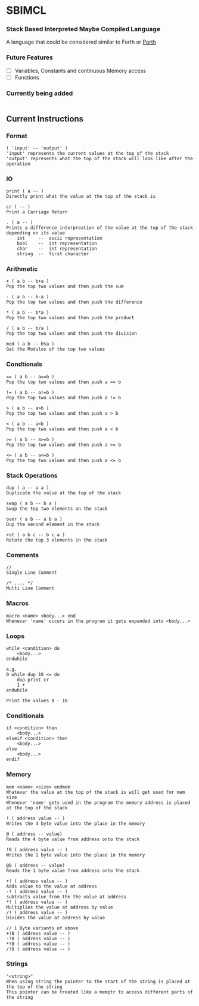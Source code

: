 # SBIMCL
### Stack Based Interpreted Maybe Compiled Language

A language that could be considered similar to Forth or [Porth](https://gitlab.com/tsoding/porth)

### Future Features
- [ ] Variables, Constants and continuous Memory access
- [ ] Functions

### Currently being added
```
```

## Current Instructions
### Format
```
( 'input' -- 'output' )
'input' represents the current values at the top of the stack
'output' represents what the top of the stack will look like after the operation
```
### IO
```
print ( a -- )
Directly print what the value at the top of the stack is

cr ( -- )
Print a Carriage Return

. ( a -- )
Prints a difference interpreation of the value at the top of the stack depending on its value
    int     --  ascii representation
    bool    --  int representation
    char    --  int representation
    string  --  first character
```

### Arithmetic

```
+ ( a b -- b+a )
Pop the top two values and then push the sum

- ( a b -- b-a )
Pop the top two values and then push the difference

* ( a b -- b*a )
Pop the top two values and then push the product

/ ( a b -- b/a )
Pop the top two values and then push the division

mod ( a b -- b%a )
Get the Modulos of the top two values
```

### Condtionals
```
== ( a b -- a==b )
Pop the top two values and then push a == b

!= ( a b -- a!=b )
Pop the top two values and then push a != b

> ( a b -- a>b )
Pop the top two values and then push a > b

< ( a b -- a<b )
Pop the top two values and then push a < b

>= ( a b -- a>=b )
Pop the top two values and then push a >= b

<= ( a b -- a<=b )
Pop the top two values and then push a <= b
```

### Stack Operations
```
dup ( a -- a a )
Duplicate the value at the top of the stack

swap ( a b -- b a )
Swap the top two elements on the stack

over ( a b -- a b a )
Dup the second element in the stack

rot ( a b c -- b c a )
Rotate the top 3 elements in the stack
```

### Comments
```
//
Single Line Comment

/* .... */
Multi Line Comment
```
### Macros
````
macro <name> <body...> end
Whenever 'name' occurs in the program it gets expanded into <body...>
````

### Loops
```
while <condition> do 
    <body...> 
endwhile

e.g.
0 while dup 10 <= do
    dup print cr
    1 +
endwhile

Print the values 0 - 10
```

### Conditionals
```
if <condition> then
    <body...>
elseif <condition> then
    <body...>
else
    <body...>
endif
```

### Memory
```
mem <name> <size> endmem
Whatever the value at the top of the stack is will get used for mem size
Whenever 'name' gets used in the program the memory address is placed at the top of the stack

! ( address value -- )
Writes the 4 byte value into the place in the memory

@ ( address -- value)
Reads the 4 byte value from address onto the stack

!8 ( address value -- )
Writes the 1 byte value into the place in the memory

@8 ( address -- value)
Reads the 1 byte value from address onto the stack

+! ( address value -- )
Adds value to the value at address
-! ( address value -- )
subtracts value from the the value at address
*! ( address value -- )
Multiplies the value at address by value
/! ( address value -- )
Divides the value at address by value

// 1 Byte variants of above
+!8 ( address value -- )
-!8 ( address value -- )
*!8 ( address value -- )
/!8 ( address value -- )
```

### Strings
```
"<string>"
When using string the pointer to the start of the string is placed at the top of the string
This pointer can be treated like a memptr to access different parts of the string
```
